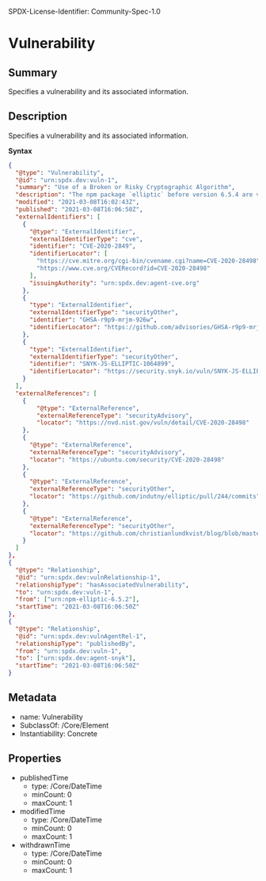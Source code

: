 SPDX-License-Identifier: Community-Spec-1.0

# Vulnerability

## Summary

Specifies a vulnerability and its associated information.

## Description

Specifies a vulnerability and its associated information.

**Syntax**

```json
{
  "@type": "Vulnerability",
  "@id": "urn:spdx.dev:vuln-1",
  "summary": "Use of a Broken or Risky Cryptographic Algorithm",
  "description": "The npm package `elliptic` before version 6.5.4 are vulnerable to Cryptographic Issues via the secp256k1 implementation in elliptic/ec/key.js. There is no check to confirm that the public key point passed into the derive function actually exists on the secp256k1 curve. This results in the potential for the private key used in this implementation to be revealed after a number of ECDH operations are performed.",      
  "modified": "2021-03-08T16:02:43Z",
  "published": "2021-03-08T16:06:50Z",
  "externalIdentifiers": [
    {
      "@type": "ExternalIdentifier",
      "externalIdentifierType": "cve",
      "identifier": "CVE-2020-2849",
      "identifierLocator": [
        "https://cve.mitre.org/cgi-bin/cvename.cgi?name=CVE-2020-28498",
        "https://www.cve.org/CVERecord?id=CVE-2020-28498"
      ],
      "issuingAuthority": "urn:spdx.dev:agent-cve.org"
    },
    {
      "type": "ExternalIdentifier",
      "externalIdentifierType": "securityOther",
      "identifier": "GHSA-r9p9-mrjm-926w",
      "identifierLocator": "https://github.com/advisories/GHSA-r9p9-mrjm-926w"
    },
    {
      "type": "ExternalIdentifier",
      "externalIdentifierType": "securityOther",
      "identifier": "SNYK-JS-ELLIPTIC-1064899",
      "identifierLocator": "https://security.snyk.io/vuln/SNYK-JS-ELLIPTIC-1064899"
    }
  ],
  "externalReferences": [
    {
        "@type": "ExternalReference",
        "externalReferenceType": "securityAdvisory",
        "locator": "https://nvd.nist.gov/vuln/detail/CVE-2020-28498"
    },
    {
      "@type": "ExternalReference",
      "externalReferenceType": "securityAdvisory",
      "locator": "https://ubuntu.com/security/CVE-2020-28498"
    },
    {
      "@type": "ExternalReference",
      "externalReferenceType": "securityOther",
      "locator": "https://github.com/indutny/elliptic/pull/244/commits"
    },
    {
      "@type": "ExternalReference",
      "externalReferenceType": "securityOther",
      "locator": "https://github.com/christianlundkvist/blog/blob/master/2020_05_26_secp256k1_twist_attacks/secp256k1_twist_attacks.md"
    }
  ]
},
{
  "@type": "Relationship",
  "@id": "urn:spdx.dev:vulnRelationship-1",
  "relationshipType": "hasAssociatedVulnerability",
  "to": "urn:spdx.dev:vuln-1",
  "from": ["urn:npm-elliptic-6.5.2"],
  "startTime": "2021-03-08T16:06:50Z"
},
{
  "@type": "Relationship",
  "@id": "urn:spdx.dev:vulnAgentRel-1",  
  "relationshipType": "publishedBy",  
  "from": "urn:spdx.dev:vuln-1",
  "to": ["urn:spdx.dev:agent-snyk"],
  "startTime": "2021-03-08T16:06:50Z"
}
```

## Metadata

- name: Vulnerability
- SubclassOf: /Core/Element
- Instantiability: Concrete

## Properties

- publishedTime
  - type: /Core/DateTime
  - minCount: 0
  - maxCount: 1
- modifiedTime
  - type: /Core/DateTime
  - minCount: 0
  - maxCount: 1
- withdrawnTime
  - type: /Core/DateTime
  - minCount: 0
  - maxCount: 1
